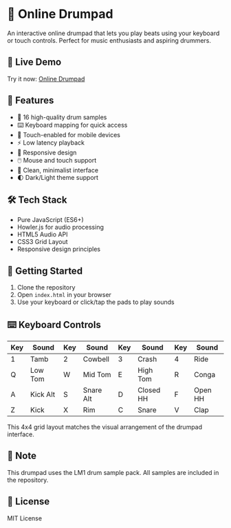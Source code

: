 # 🥁 Online Drumpad

An interactive online drumpad that lets you play beats using your keyboard or touch controls. Perfect for music enthusiasts and aspiring drummers.</p>

## 🔗 Live Demo

Try it now: [Online Drumpad](https://pan-danio.github.io/drumpad/)

## 🎯 Features

- 🎵 16 high-quality drum samples
- ⌨️ Keyboard mapping for quick access
- 📱 Touch-enabled for mobile devices
- ⚡ Low latency playback
- 📱 Responsive design
- 🖱️ Mouse and touch support
- 🎨 Clean, minimalist interface
- 🌓 Dark/Light theme support

## 🛠️ Tech Stack

- Pure JavaScript (ES6+)
- Howler.js for audio processing
- HTML5 Audio API
- CSS3 Grid Layout
- Responsive design principles

## 🚀 Getting Started

1. Clone the repository
2. Open `index.html` in your browser
3. Use your keyboard or click/tap the pads to play sounds

## ⌨️ Keyboard Controls

| Key | Sound     | Key | Sound     | Key | Sound      | Key | Sound    |
|-----|-----------|-----|-----------|-----|------------|-----|----------|
| 1   | Tamb      | 2   | Cowbell   | 3   | Crash     | 4   | Ride     |
| Q   | Low Tom   | W   | Mid Tom   | E   | High Tom  | R   | Conga    |
| A   | Kick Alt  | S   | Snare Alt | D   | Closed HH | F   | Open HH  |
| Z   | Kick      | X   | Rim       | C   | Snare     | V   | Clap     |

This 4x4 grid layout matches the visual arrangement of the drumpad interface.

## 📝 Note

This drumpad uses the LM1 drum sample pack. All samples are included in the repository.

## 📄 License

MIT License
